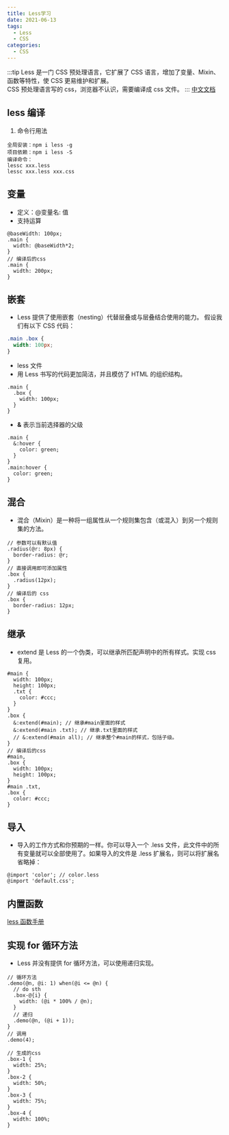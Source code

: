 ```yaml
---
title: Less学习
date: 2021-06-13
tags:
  - Less
  - CSS
categories:
  - CSS
---
```


:::tip
Less 是一门 CSS 预处理语言，它扩展了 CSS 语言，增加了变量、Mixin、函数等特性，使 CSS 更易维护和扩展。
<br>
CSS 预处理语言写的 css，浏览器不认识，需要编译成 css 文件。
:::
[中文文档](https://less.bootcss.com/)

## less 编译

1. 命令行用法

```shell
全局安装：npm i less -g
项目依赖：npm i less -S
编译命令：
lessc xxx.less
lessc xxx.less xxx.css
```

## 变量

- 定义：@变量名: 值
- 支持运算

```less
@baseWidth: 100px;
.main {
  width: @baseWidth*2;
}
// 编译后的css
.main {
  width: 200px;
}
```

## 嵌套

- Less 提供了使用嵌套（nesting）代替层叠或与层叠结合使用的能力。
  假设我们有以下 CSS 代码：

```css
.main .box {
  width: 100px;
}
```

- less 文件
- 用 Less 书写的代码更加简洁，并且模仿了 HTML 的组织结构。

```less
.main {
  .box {
    width: 100px;
  }
}
```

- **&** 表示当前选择器的父级

```less
.main {
  &:hover {
    color: green;
  }
}
.main:hover {
  color: green;
}
```

## 混合

- 混合（Mixin）是一种将一组属性从一个规则集包含（或混入）到另一个规则集的方法。

```less
// 参数可以有默认值
.radius(@r: 8px) {
  border-radius: @r;
}
// 直接调用即可添加属性
.box {
  .radius(12px);
}
// 编译后的 css
.box {
  border-radius: 12px;
}
```

## 继承

- extend 是 Less 的一个伪类，可以继承所匹配声明中的所有样式。实现 css 复用。

```less
#main {
  width: 100px;
  height: 100px;
  .txt {
    color: #ccc;
  }
}
.box {
  &:extend(#main); // 继承#main里面的样式
  &:extend(#main .txt); // 继承.txt里面的样式
  // &:extend(#main all); // 继承整个#main的样式，包括子级。
}
// 编译后的css
#main,
.box {
  width: 100px;
  height: 100px;
}
#main .txt,
.box {
  color: #ccc;
}
```

## 导入

- 导入的工作方式和你预期的一样。你可以导入一个 .less 文件，此文件中的所有变量就可以全部使用了。如果导入的文件是 .less 扩展名，则可以将扩展名省略掉：

```less
@import 'color'; // color.less
@import 'default.css';
```

## 内置函数

[less 函数手册](https://less.bootcss.com/functions/)

## 实现 for 循环方法

- Less 并没有提供 for 循环方法，可以使用递归实现。

```less
// 循环方法
.demo(@n, @i: 1) when(@i <= @n) {
  // do sth
  .box-@{i} {
    width: (@i * 100% / @n);
  }
  // 递归
  .demo(@n, (@i + 1));
}
// 调用
.demo(4);

// 生成的css
.box-1 {
  width: 25%;
}
.box-2 {
  width: 50%;
}
.box-3 {
  width: 75%;
}
.box-4 {
  width: 100%;
}
```
